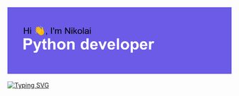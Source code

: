<img src="header.png" alt="Header goes here, but something wrong...">

[![Typing SVG](https://readme-typing-svg.herokuapp.com?font=Space+Mono&size=50&duration=3000&color=51F70C&width=500&height=60&lines=Optimized+backend;Database+architecture;Highly+loaded+services;Big+data;Machine+learning;RESTFULL+applications;Modern+technologies)](https://git.io/typing-svg)
